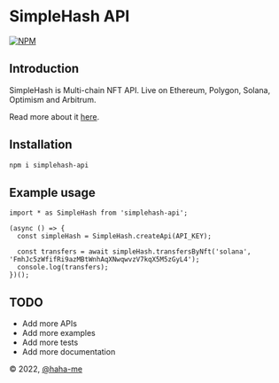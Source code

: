 # SimpleHash API

[![NPM](https://nodei.co/npm/simplehash-api.png)](https://nodei.co/npm/simplehash-api/)

## Introduction

SimpleHash is Multi-chain NFT API. Live on Ethereum, Polygon, Solana, Optimism and Arbitrum.

Read more about it [here](https://simplehash.com/).

## Installation

```bash
npm i simplehash-api
```

## Example usage

```node
import * as SimpleHash from 'simplehash-api';

(async () => {
  const simpleHash = SimpleHash.createApi(API_KEY);

  const transfers = await simpleHash.transfersByNft('solana', 'FmhJc5zWfifRi9azMBtWnhAqXNwqwvzV7kqX5M5zGyL4');
  console.log(transfers);
})();

```

## TODO

* Add more APIs
* Add more examples
* Add more tests
* Add more documentation

&copy; 2022, [@haha-me](https://github.com/permutize)